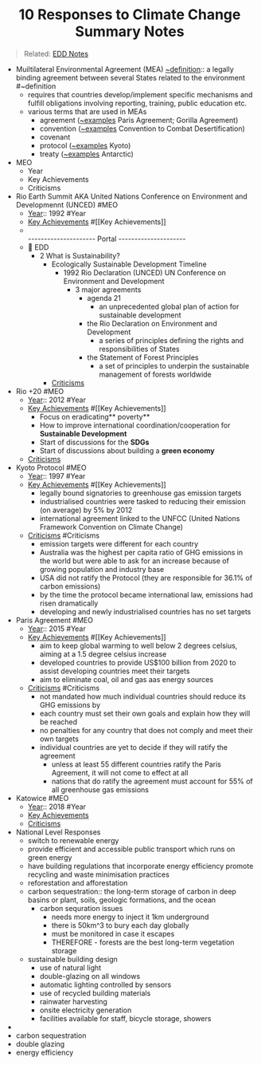 <h1 align="center"><b> 10 Responses to Climate Change Summary Notes </b></h1>

> Related: [EDD Notes](/tcfs-notes/EDD/README.md)

- Muiltilateral Environmental Agreement (MEA) [~definition](link_generated_on_download):: a legally binding agreement between several States related to the environment #~definition
  - requires that countries develop/implement specific mechanisms and fulfill obligations involving reporting, training, public education etc.
  - various terms that are used in MEAs
    - agreement ([~examples](link_generated_on_download) Paris Agreement; Gorilla Agreement)
    - convention ([~examples](link_generated_on_download) Convention to Combat Desertification)
    - covenant
    - protocol ([~examples](link_generated_on_download) Kyoto)
    - treaty ([~examples](link_generated_on_download) Antarctic)
- MEO
  - Year
  - Key Achievements
  - Criticisms
- Rio Earth Summit AKA United Nations Conference on Environment and Developmennt (UNCED) #MEO
  - [Year](link_generated_on_download):: 1992 #Year
  - [Key Achievements](link_generated_on_download) #[[Key Achievements]]
  - <br>
        --------------------- Portal ---------------------
        <br>
  - 🍃 EDD
    - 2 What is Sustainability?
      - Ecologically Sustainable Development Timeline
        - 1992 Rio Declaration (UNCED) UN Conference on Environment and Development
          - 3 major agreements
            - agenda 21
              - an unprecedented global plan of action for sustainable development
            - the Rio Declaration on Environment and Development
              - a series of principles defining the rights and responsibilities of States
            - the Statement of Forest Principles
              - a set of principles to underpin the sustainable management of forests worldwide
      - [Criticisms](link_generated_on_download)
- Rio +20 #MEO
  - [Year](link_generated_on_download):: 2012 #Year
  - [Key Achievements](link_generated_on_download) #[[Key Achievements]]
    - Focus on eradicating** poverty**
    - How to improve international coordination/cooperation for **Sustainable Development**
    - Start of discussions for the **SDGs**
    - Start of discussions about building a **green economy**
  - [Criticisms](link_generated_on_download)
- Kyoto Protocol #MEO
  - [Year](link_generated_on_download):: 1997 #Year
  - [Key Achievements](link_generated_on_download) #[[Key Achievements]]
    - legally bound signatories to greenhouse gas emission targets
    - industrialised countries were tasked to reducing their emission (on average) by 5% by 2012
    - international agreement linked to the UNFCC (United Nations Framework Convention on Climate Change)
  - [Criticisms](link_generated_on_download) #Criticisms
    - emission targets were different for each country
    - Australia was the highest per capita ratio of GHG emissions in the world but were able to ask for an increase because of growing population and industry base
    - USA did not ratify the Protocol (they are responsible for 36.1% of carbon emissions)
    - by the time the protocol became international law, emissions had risen dramatically
    - developing and newly industrialised countries has no set targets
- Paris Agreement #MEO
  - [Year](link_generated_on_download):: 2015 #Year
  - [Key Achievements](link_generated_on_download) #[[Key Achievements]]
    - aim to keep global warming to well below 2 degrees celsius, aiming at a 1.5 degree celsius increase
    - developed countries to provide US$100 billion from 2020 to assist developing countries meet their targets
    - aim to eliminate coal, oil and gas aas energy sources
  - [Criticisms](link_generated_on_download) #Criticisms
    - not mandated how much individual countries should reduce its GHG emissions by
    - each country must set their own goals and explain how they will be reached
    - no penalties for any country that does not comply and meet their own targets
    - individual countries are yet to decide if they will ratify the agreement
      - unless at least 55 different countries ratify the Paris Agreement, it will not come to effect at all
      - nations that do ratify the agreement must account for 55% of all greenhouse gas emissions
- Katowice #MEO
  - [Year](link_generated_on_download):: 2018 #Year
  - [Key Achievements](link_generated_on_download)
  - [Criticisms](link_generated_on_download)
- National Level Responses
  - switch to renewable energy
  - provide efficient and accessible public transport which runs on green energy
  - have building regulations that incorporate energy efficiency promote recycling and waste minimisation practices
  - reforestation and afforestation
  - carbon sequestration:: the long-term storage of carbon in deep basins or plant, soils, geologic formations, and the ocean
    - carbon sequration issues
      - needs more energy to inject it 1km underground
      - there is 50km^3 to bury each day globally
      - must be monitored in case it escapes
      - THEREFORE - forests are the best long-term vegetation storage
  - sustainable building design
    - use of natural light
    - double-glazing on all windows
    - automatic lighting controlled by sensors
    - use of recycled building materials
    - rainwater harvesting
    - onsite electricity generation
    - facilities available for staff, bicycle storage, showers
-
- carbon sequestration
- double glazing
- energy efficiency
